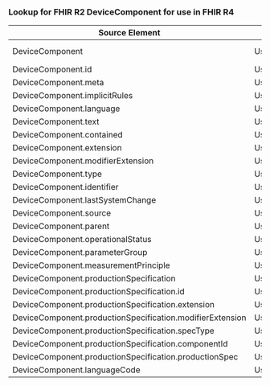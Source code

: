 ### Lookup for FHIR R2 DeviceComponent for use in FHIR R4

| Source Element | Usage | Target |
| -------------- | ----- | ------ |
| DeviceComponent | UseExtension | http://hl7.org/fhir/1.0/StructureDefinition/extension-DeviceComponent |
| DeviceComponent.id | UseExtensionFromAncestor | - |
| DeviceComponent.meta | UseExtensionFromAncestor | - |
| DeviceComponent.implicitRules | UseExtensionFromAncestor | - |
| DeviceComponent.language | UseExtensionFromAncestor | - |
| DeviceComponent.text | UseExtensionFromAncestor | - |
| DeviceComponent.contained | UseExtensionFromAncestor | - |
| DeviceComponent.extension | UseExtensionFromAncestor | - |
| DeviceComponent.modifierExtension | UseExtensionFromAncestor | - |
| DeviceComponent.type | UseExtensionFromAncestor | - |
| DeviceComponent.identifier | UseExtensionFromAncestor | - |
| DeviceComponent.lastSystemChange | UseExtensionFromAncestor | - |
| DeviceComponent.source | UseExtensionFromAncestor | - |
| DeviceComponent.parent | UseExtensionFromAncestor | - |
| DeviceComponent.operationalStatus | UseExtensionFromAncestor | - |
| DeviceComponent.parameterGroup | UseExtensionFromAncestor | - |
| DeviceComponent.measurementPrinciple | UseExtensionFromAncestor | - |
| DeviceComponent.productionSpecification | UseExtensionFromAncestor | - |
| DeviceComponent.productionSpecification.id | UseExtensionFromAncestor | - |
| DeviceComponent.productionSpecification.extension | UseExtensionFromAncestor | - |
| DeviceComponent.productionSpecification.modifierExtension | UseExtensionFromAncestor | - |
| DeviceComponent.productionSpecification.specType | UseExtensionFromAncestor | - |
| DeviceComponent.productionSpecification.componentId | UseExtensionFromAncestor | - |
| DeviceComponent.productionSpecification.productionSpec | UseExtensionFromAncestor | - |
| DeviceComponent.languageCode | UseExtensionFromAncestor | - |
